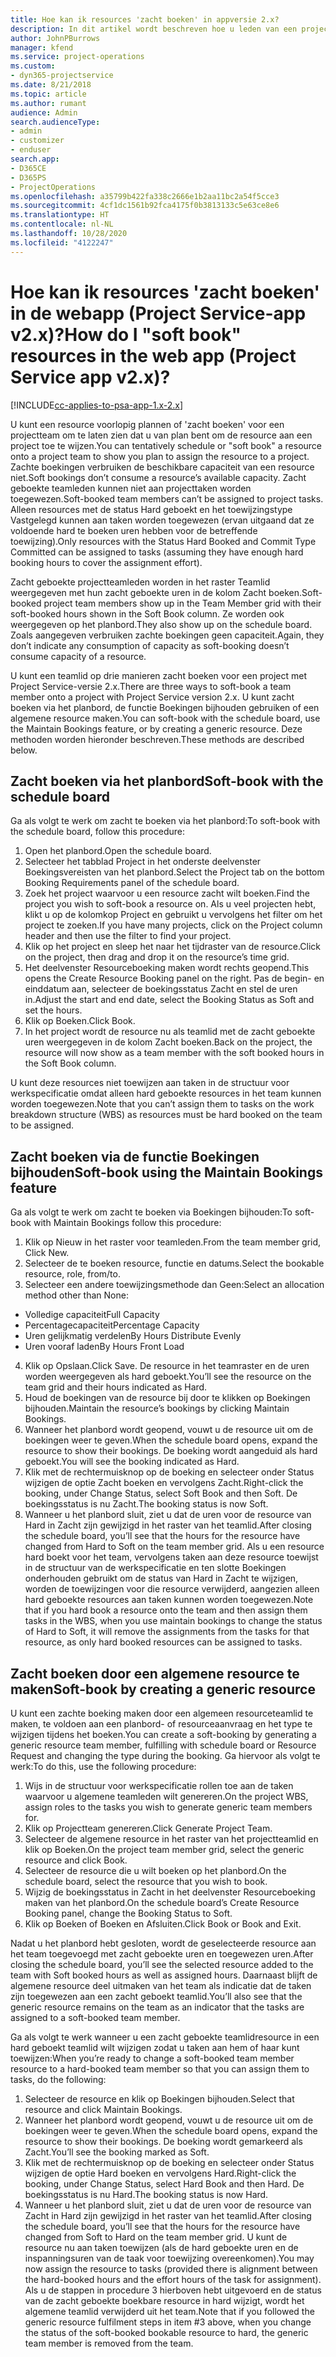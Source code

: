 ```yaml
---
title: Hoe kan ik resources 'zacht boeken' in appversie 2.x?
description: In dit artikel wordt beschreven hoe u leden van een projectteam zacht boekt met Project Service.
author: JohnPBurrows
manager: kfend
ms.service: project-operations
ms.custom:
- dyn365-projectservice
ms.date: 8/21/2018
ms.topic: article
ms.author: rumant
audience: Admin
search.audienceType:
- admin
- customizer
- enduser
search.app:
- D365CE
- D365PS
- ProjectOperations
ms.openlocfilehash: a35799b422fa338c2666e1b2aa11bc2a54f5cce3
ms.sourcegitcommit: 4cf1dc1561b92fca4175f0b3813133c5e63ce8e6
ms.translationtype: HT
ms.contentlocale: nl-NL
ms.lasthandoff: 10/28/2020
ms.locfileid: "4122247"
---
```

# <a name="how-do-i-soft-book-resources-in-the-web-app-project-service-app-v2x"></a><span data-ttu-id="d2486-103">Hoe kan ik resources 'zacht boeken' in de webapp (Project Service-app v2.x)?</span><span class="sxs-lookup"><span data-stu-id="d2486-103">How do I "soft book" resources in the web app (Project Service app v2.x)?</span></span>

[!INCLUDE[cc-applies-to-psa-app-1.x-2.x](../includes/cc-applies-to-psa-app-1x-2x.md)]

<span data-ttu-id="d2486-104">U kunt een resource voorlopig plannen of 'zacht boeken' voor een projectteam om te laten zien dat u van plan bent om de resource aan een project toe te wijzen.</span><span class="sxs-lookup"><span data-stu-id="d2486-104">You can tentatively schedule or "soft book" a resource onto a project team to show you plan to assign the resource to a project.</span></span> <span data-ttu-id="d2486-105">Zachte boekingen verbruiken de beschikbare capaciteit van een resource niet.</span><span class="sxs-lookup"><span data-stu-id="d2486-105">Soft bookings don’t consume a resource’s available capacity.</span></span> <span data-ttu-id="d2486-106">Zacht geboekte teamleden kunnen niet aan projecttaken worden toegewezen.</span><span class="sxs-lookup"><span data-stu-id="d2486-106">Soft-booked team members can’t be assigned to project tasks.</span></span> <span data-ttu-id="d2486-107">Alleen resources met de status Hard geboekt en het toewijzingstype Vastgelegd kunnen aan taken worden toegewezen (ervan uitgaand dat ze voldoende hard te boeken uren hebben voor de betreffende toewijzing).</span><span class="sxs-lookup"><span data-stu-id="d2486-107">Only resources with the Status Hard Booked and Commit Type Committed can be assigned to tasks (assuming they have enough hard booking hours to cover the assignment effort).</span></span>

<span data-ttu-id="d2486-108">Zacht geboekte projectteamleden worden in het raster Teamlid weergegeven met hun zacht geboekte uren in de kolom Zacht boeken.</span><span class="sxs-lookup"><span data-stu-id="d2486-108">Soft-booked project team members show up in the Team Member grid with their soft-booked hours shown in the Soft Book column.</span></span> <span data-ttu-id="d2486-109">Ze worden ook weergegeven op het planbord.</span><span class="sxs-lookup"><span data-stu-id="d2486-109">They also show up on the schedule board.</span></span> <span data-ttu-id="d2486-110">Zoals aangegeven verbruiken zachte boekingen geen capaciteit.</span><span class="sxs-lookup"><span data-stu-id="d2486-110">Again, they don’t indicate any consumption of capacity as soft-booking doesn’t consume capacity of a resource.</span></span>

<span data-ttu-id="d2486-111">U kunt een teamlid op drie manieren zacht boeken voor een project met Project Service-versie 2.x.</span><span class="sxs-lookup"><span data-stu-id="d2486-111">There are three ways to soft-book a team member onto a project with Project Service version 2.x.</span></span> <span data-ttu-id="d2486-112">U kunt zacht boeken via het planbord, de functie Boekingen bijhouden gebruiken of een algemene resource maken.</span><span class="sxs-lookup"><span data-stu-id="d2486-112">You can soft-book with the schedule board, use the Maintain Bookings feature, or by creating a generic resource.</span></span> <span data-ttu-id="d2486-113">Deze methoden worden hieronder beschreven.</span><span class="sxs-lookup"><span data-stu-id="d2486-113">These methods are described below.</span></span>

## <a name="soft-book-with-the-schedule-board"></a><span data-ttu-id="d2486-114">Zacht boeken via het planbord</span><span class="sxs-lookup"><span data-stu-id="d2486-114">Soft-book with the schedule board</span></span>

<span data-ttu-id="d2486-115">Ga als volgt te werk om zacht te boeken via het planbord:</span><span class="sxs-lookup"><span data-stu-id="d2486-115">To soft-book with the schedule board, follow this procedure:</span></span> 
1. <span data-ttu-id="d2486-116">Open het planbord.</span><span class="sxs-lookup"><span data-stu-id="d2486-116">Open the schedule board.</span></span>
2. <span data-ttu-id="d2486-117">Selecteer het tabblad Project in het onderste deelvenster Boekingsvereisten van het planbord.</span><span class="sxs-lookup"><span data-stu-id="d2486-117">Select the Project tab on the bottom Booking Requirements panel of the schedule board.</span></span>
3. <span data-ttu-id="d2486-118">Zoek het project waarvoor u een resource zacht wilt boeken.</span><span class="sxs-lookup"><span data-stu-id="d2486-118">Find the project you wish to soft-book a resource on.</span></span> <span data-ttu-id="d2486-119">Als u veel projecten hebt, klikt u op de kolomkop Project en gebruikt u vervolgens het filter om het project te zoeken.</span><span class="sxs-lookup"><span data-stu-id="d2486-119">If you have many projects, click on the Project column header and then use the filter to find your project.</span></span>
4. <span data-ttu-id="d2486-120">Klik op het project en sleep het naar het tijdraster van de resource.</span><span class="sxs-lookup"><span data-stu-id="d2486-120">Click on the project, then drag and drop it on the resource’s time grid.</span></span>
5. <span data-ttu-id="d2486-121">Het deelvenster Resourceboeking maken wordt rechts geopend.</span><span class="sxs-lookup"><span data-stu-id="d2486-121">This opens the Create Resource Booking panel on the right.</span></span> <span data-ttu-id="d2486-122">Pas de begin- en einddatum aan, selecteer de boekingsstatus Zacht en stel de uren in.</span><span class="sxs-lookup"><span data-stu-id="d2486-122">Adjust the start and end date, select the Booking Status as Soft and set the hours.</span></span> 
6. <span data-ttu-id="d2486-123">Klik op Boeken.</span><span class="sxs-lookup"><span data-stu-id="d2486-123">Click Book.</span></span>
7. <span data-ttu-id="d2486-124">In het project wordt de resource nu als teamlid met de zacht geboekte uren weergegeven in de kolom Zacht boeken.</span><span class="sxs-lookup"><span data-stu-id="d2486-124">Back on the project, the resource will now show as a team member with the soft booked hours in the Soft Book column.</span></span>

<span data-ttu-id="d2486-125">U kunt deze resources niet toewijzen aan taken in de structuur voor werkspecificatie omdat alleen hard geboekte resources in het team kunnen worden toegewezen.</span><span class="sxs-lookup"><span data-stu-id="d2486-125">Note that you can’t assign them to tasks on the work breakdown structure (WBS) as resources must be hard booked on the team to be assigned.</span></span>

## <a name="soft-book-using-the-maintain-bookings-feature"></a><span data-ttu-id="d2486-126">Zacht boeken via de functie Boekingen bijhouden</span><span class="sxs-lookup"><span data-stu-id="d2486-126">Soft-book using the Maintain Bookings feature</span></span>

<span data-ttu-id="d2486-127">Ga als volgt te werk om zacht te boeken via Boekingen bijhouden:</span><span class="sxs-lookup"><span data-stu-id="d2486-127">To soft-book with Maintain Bookings follow this procedure:</span></span>
1. <span data-ttu-id="d2486-128">Klik op Nieuw in het raster voor teamleden.</span><span class="sxs-lookup"><span data-stu-id="d2486-128">From the team member grid, Click New.</span></span>
2. <span data-ttu-id="d2486-129">Selecteer de te boeken resource, functie en datums.</span><span class="sxs-lookup"><span data-stu-id="d2486-129">Select the bookable resource, role, from/to.</span></span>
3. <span data-ttu-id="d2486-130">Selecteer een andere toewijzingsmethode dan Geen:</span><span class="sxs-lookup"><span data-stu-id="d2486-130">Select an allocation method other than None:</span></span>
- <span data-ttu-id="d2486-131">Volledige capaciteit</span><span class="sxs-lookup"><span data-stu-id="d2486-131">Full Capacity</span></span>
- <span data-ttu-id="d2486-132">Percentagecapaciteit</span><span class="sxs-lookup"><span data-stu-id="d2486-132">Percentage Capacity</span></span>
- <span data-ttu-id="d2486-133">Uren gelijkmatig verdelen</span><span class="sxs-lookup"><span data-stu-id="d2486-133">By Hours Distribute Evenly</span></span>
- <span data-ttu-id="d2486-134">Uren vooraf laden</span><span class="sxs-lookup"><span data-stu-id="d2486-134">By Hours Front Load</span></span>
4. <span data-ttu-id="d2486-135">Klik op Opslaan.</span><span class="sxs-lookup"><span data-stu-id="d2486-135">Click Save.</span></span> <span data-ttu-id="d2486-136">De resource in het teamraster en de uren worden weergegeven als hard geboekt.</span><span class="sxs-lookup"><span data-stu-id="d2486-136">You’ll see the resource on the team grid and their hours indicated as Hard.</span></span>
5. <span data-ttu-id="d2486-137">Houd de boekingen van de resource bij door te klikken op Boekingen bijhouden.</span><span class="sxs-lookup"><span data-stu-id="d2486-137">Maintain the resource’s bookings by clicking Maintain Bookings.</span></span>
6. <span data-ttu-id="d2486-138">Wanneer het planbord wordt geopend, vouwt u de resource uit om de boekingen weer te geven.</span><span class="sxs-lookup"><span data-stu-id="d2486-138">When the schedule board opens, expand the resource to show their bookings.</span></span> <span data-ttu-id="d2486-139">De boeking wordt aangeduid als hard geboekt.</span><span class="sxs-lookup"><span data-stu-id="d2486-139">You will see the booking indicated as Hard.</span></span>
7. <span data-ttu-id="d2486-140">Klik met de rechtermuisknop op de boeking en selecteer onder Status wijzigen de optie Zacht boeken en vervolgens Zacht.</span><span class="sxs-lookup"><span data-stu-id="d2486-140">Right-click the booking, under Change Status, select Soft Book and then Soft.</span></span> <span data-ttu-id="d2486-141">De boekingsstatus is nu Zacht.</span><span class="sxs-lookup"><span data-stu-id="d2486-141">The booking status is now Soft.</span></span>
8. <span data-ttu-id="d2486-142">Wanneer u het planbord sluit, ziet u dat de uren voor de resource van Hard in Zacht zijn gewijzigd in het raster van het teamlid.</span><span class="sxs-lookup"><span data-stu-id="d2486-142">After closing the schedule board, you’ll see that the hours for the resource have changed from Hard to Soft on the team member grid.</span></span>
<span data-ttu-id="d2486-143">Als u een resource hard boekt voor het team, vervolgens taken aan deze resource toewijst in de structuur van de werkspecificatie en ten slotte Boekingen onderhouden gebruikt om de status van Hard in Zacht te wijzigen, worden de toewijzingen voor die resource verwijderd, aangezien alleen hard geboekte resources aan taken kunnen worden toegewezen.</span><span class="sxs-lookup"><span data-stu-id="d2486-143">Note that if you hard book a resource onto the team and then assign them tasks in the WBS, when you use maintain bookings to change the status of Hard to Soft, it will remove the assignments from the tasks for that resource, as only hard booked resources can be assigned to tasks.</span></span>

## <a name="soft-book-by-creating-a-generic-resource"></a><span data-ttu-id="d2486-144">Zacht boeken door een algemene resource te maken</span><span class="sxs-lookup"><span data-stu-id="d2486-144">Soft-book by creating a generic resource</span></span>

<span data-ttu-id="d2486-145">U kunt een zachte boeking maken door een algemeen resourceteamlid te maken, te voldoen aan een planbord- of resourceaanvraag en het type te wijzigen tijdens het boeken.</span><span class="sxs-lookup"><span data-stu-id="d2486-145">You can create a soft-booking by generating a generic resource team member, fulfilling with schedule board or Resource Request and changing the type during the booking.</span></span>
<span data-ttu-id="d2486-146">Ga hiervoor als volgt te werk:</span><span class="sxs-lookup"><span data-stu-id="d2486-146">To do this, use the following procedure:</span></span>

1. <span data-ttu-id="d2486-147">Wijs in de structuur voor werkspecificatie rollen toe aan de taken waarvoor u algemene teamleden wilt genereren.</span><span class="sxs-lookup"><span data-stu-id="d2486-147">On the project WBS, assign roles to the tasks you wish to generate generic team members for.</span></span>
2. <span data-ttu-id="d2486-148">Klik op Projectteam genereren.</span><span class="sxs-lookup"><span data-stu-id="d2486-148">Click Generate Project Team.</span></span>
3. <span data-ttu-id="d2486-149">Selecteer de algemene resource in het raster van het projectteamlid en klik op Boeken.</span><span class="sxs-lookup"><span data-stu-id="d2486-149">On the project team member grid, select the generic resource and click Book.</span></span>
4. <span data-ttu-id="d2486-150">Selecteer de resource die u wilt boeken op het planbord.</span><span class="sxs-lookup"><span data-stu-id="d2486-150">On the schedule board, select the resource that you wish to book.</span></span>
5. <span data-ttu-id="d2486-151">Wijzig de boekingsstatus in Zacht in het deelvenster Resourceboeking maken van het planbord.</span><span class="sxs-lookup"><span data-stu-id="d2486-151">On the schedule board’s Create Resource Booking panel, change the Booking Status to Soft.</span></span>
6. <span data-ttu-id="d2486-152">Klik op Boeken of Boeken en Afsluiten.</span><span class="sxs-lookup"><span data-stu-id="d2486-152">Click Book or Book and Exit.</span></span>

<span data-ttu-id="d2486-153">Nadat u het planbord hebt gesloten, wordt de geselecteerde resource aan het team toegevoegd met zacht geboekte uren en toegewezen uren.</span><span class="sxs-lookup"><span data-stu-id="d2486-153">After closing the schedule board, you’ll see the selected resource added to the team with Soft booked hours as well as assigned hours.</span></span> <span data-ttu-id="d2486-154">Daarnaast blijft de algemene resource deel uitmaken van het team als indicatie dat de taken zijn toegewezen aan een zacht geboekt teamlid.</span><span class="sxs-lookup"><span data-stu-id="d2486-154">You’ll also see that the generic resource remains on the team as an indicator that the tasks are assigned to a soft-booked team member.</span></span>

<span data-ttu-id="d2486-155">Ga als volgt te werk wanneer u een zacht geboekte teamlidresource in een hard geboekt teamlid wilt wijzigen zodat u taken aan hem of haar kunt toewijzen:</span><span class="sxs-lookup"><span data-stu-id="d2486-155">When you’re ready to change a soft-booked team member resource to a hard-booked team member so that you can assign them to tasks, do the following:</span></span>

1. <span data-ttu-id="d2486-156">Selecteer de resource en klik op Boekingen bijhouden.</span><span class="sxs-lookup"><span data-stu-id="d2486-156">Select that resource and click Maintain Bookings.</span></span>
2. <span data-ttu-id="d2486-157">Wanneer het planbord wordt geopend, vouwt u de resource uit om de boekingen weer te geven.</span><span class="sxs-lookup"><span data-stu-id="d2486-157">When the schedule board opens, expand the resource to show their bookings.</span></span> <span data-ttu-id="d2486-158">De boeking wordt gemarkeerd als Zacht.</span><span class="sxs-lookup"><span data-stu-id="d2486-158">You’ll see the booking marked as Soft.</span></span>
3. <span data-ttu-id="d2486-159">Klik met de rechtermuisknop op de boeking en selecteer onder Status wijzigen de optie Hard boeken en vervolgens Hard.</span><span class="sxs-lookup"><span data-stu-id="d2486-159">Right-click the booking, under Change Status, select Hard Book and then Hard.</span></span> <span data-ttu-id="d2486-160">De boekingsstatus is nu Hard.</span><span class="sxs-lookup"><span data-stu-id="d2486-160">The booking status is now Hard.</span></span>
4. <span data-ttu-id="d2486-161">Wanneer u het planbord sluit, ziet u dat de uren voor de resource van Zacht in Hard zijn gewijzigd in het raster van het teamlid.</span><span class="sxs-lookup"><span data-stu-id="d2486-161">After closing the schedule board, you’ll see that the hours for the resource have changed from Soft to Hard on the team member grid.</span></span> <span data-ttu-id="d2486-162">U kunt de resource nu aan taken toewijzen (als de hard geboekte uren en de inspanningsuren van de taak voor toewijzing overeenkomen).</span><span class="sxs-lookup"><span data-stu-id="d2486-162">You may now assign the resource to tasks (provided there is alignment between the hard-booked hours and the effort hours of the task for assignment).</span></span> <span data-ttu-id="d2486-163">Als u de stappen in procedure 3 hierboven hebt uitgevoerd en de status van de zacht geboekte boekbare resource in hard wijzigt, wordt het algemene teamlid verwijderd uit het team.</span><span class="sxs-lookup"><span data-stu-id="d2486-163">Note that if you followed the generic resource fulfilment steps in item #3 above, when you change the status of the soft-booked bookable resource to hard, the generic team member is removed from the team.</span></span>
